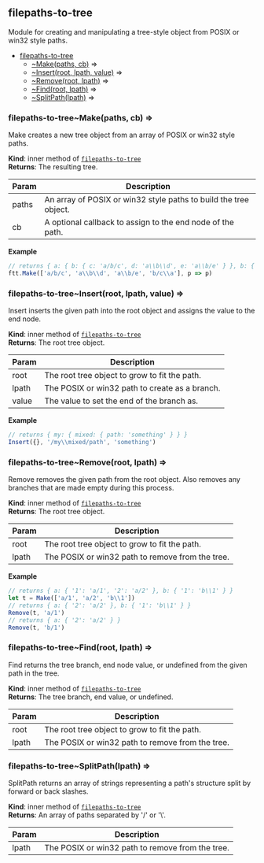 <a name="module_filepaths-to-tree"></a>

## filepaths-to-tree
Module for creating and manipulating a tree-style object from POSIX or win32 style paths.


* [filepaths-to-tree](#module_filepaths-to-tree)
    * [~Make(paths, cb)](#module_filepaths-to-tree..Make) ⇒
    * [~Insert(root, lpath, value)](#module_filepaths-to-tree..Insert) ⇒
    * [~Remove(root, lpath)](#module_filepaths-to-tree..Remove) ⇒
    * [~Find(root, lpath)](#module_filepaths-to-tree..Find) ⇒
    * [~SplitPath(lpath)](#module_filepaths-to-tree..SplitPath) ⇒

<a name="module_filepaths-to-tree..Make"></a>

### filepaths-to-tree~Make(paths, cb) ⇒
Make creates a new tree object from an array of POSIX or win32 style paths.

**Kind**: inner method of [<code>filepaths-to-tree</code>](#module_filepaths-to-tree)  
**Returns**: The resulting tree.  

| Param | Description |
| --- | --- |
| paths | An array of POSIX or win32 style paths to build the tree object. |
| cb | A optional callback to assign to the end node of the path. |

**Example**  
```js
// returns { a: { b: { c: 'a/b/c', d: 'a\\b\\d', e: 'a\\b/e' } }, b: { c: { a: 'b/c\\a' } } }
ftt.Make(['a/b/c', 'a\\b\\d', 'a\\b/e', 'b/c\\a'], p => p)
```
<a name="module_filepaths-to-tree..Insert"></a>

### filepaths-to-tree~Insert(root, lpath, value) ⇒
Insert inserts the given path into the root object and assigns the value to the end node.

**Kind**: inner method of [<code>filepaths-to-tree</code>](#module_filepaths-to-tree)  
**Returns**: The root tree object.  

| Param | Description |
| --- | --- |
| root | The root tree object to grow to fit the path. |
| lpath | The POSIX or win32 path to create as a branch. |
| value | The value to set the end of the branch as. |

**Example**  
```js
// returns { my: { mixed: { path: 'something' } } }
Insert({}, '/my\\mixed/path', 'something')
```
<a name="module_filepaths-to-tree..Remove"></a>

### filepaths-to-tree~Remove(root, lpath) ⇒
Remove removes the given path from the root object. Also removes any branches that are made empty during this process.

**Kind**: inner method of [<code>filepaths-to-tree</code>](#module_filepaths-to-tree)  
**Returns**: The root tree object.  

| Param | Description |
| --- | --- |
| root | The root tree object to grow to fit the path. |
| lpath | The POSIX or win32 path to remove from the tree. |

**Example**  
```js
// returns { a: { '1': 'a/1', '2': 'a/2' }, b: { '1': 'b\\1' } }
let t = Make(['a/1', 'a/2', 'b\\1'])
// returns { a: { '2': 'a/2' }, b: { '1': 'b\\1' } }
Remove(t, 'a/1')
// returns { a: { '2': 'a/2' } }
Remove(t, 'b/1')
```
<a name="module_filepaths-to-tree..Find"></a>

### filepaths-to-tree~Find(root, lpath) ⇒
Find returns the tree branch, end node value, or undefined from the given path in the tree.

**Kind**: inner method of [<code>filepaths-to-tree</code>](#module_filepaths-to-tree)  
**Returns**: The tree branch, end value, or undefined.  

| Param | Description |
| --- | --- |
| root | The root tree object to grow to fit the path. |
| lpath | The POSIX or win32 path to remove from the tree. |

<a name="module_filepaths-to-tree..SplitPath"></a>

### filepaths-to-tree~SplitPath(lpath) ⇒
SplitPath returns an array of strings representing a path's structure split by forward or back slashes.

**Kind**: inner method of [<code>filepaths-to-tree</code>](#module_filepaths-to-tree)  
**Returns**: An array of paths separated by '/' or '\\'.  

| Param | Description |
| --- | --- |
| lpath | The POSIX or win32 path to remove from the tree. |

